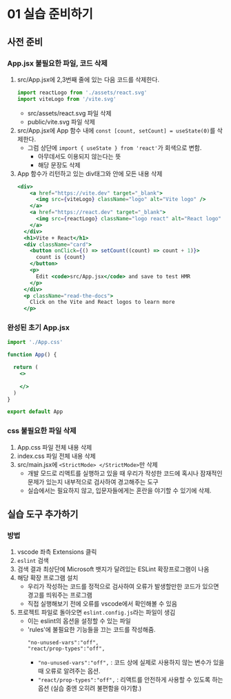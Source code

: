 # 01 실습 준비하기
## 사전 준비 
### App.jsx 불필요한 파일, 코드 삭제

1. src/App.jsx에 2,3번째 줄에 있는 다음 코드를 삭제한다.
    ```jsx
    import reactLogo from './assets/react.svg'
    import viteLogo from '/vite.svg'
    ```
    - src/assets/react.svg 파일 삭제
    - public/vite.svg 파일 삭제
2. src/App.jsx에 App 함수 내에 `const [count, setCount] = useState(0)`를 삭제한다.
    - 그럼 상단에 `import { useState } from 'react'`가 회색으로 변함.
        - 아무데서도 이용되지 않는다는 뜻
        - 해당 문장도 삭제
3. App 함수가 리턴하고 있는 div태그와 안에 모든 내용 삭제
    ```jsx
    <div>
        <a href="https://vite.dev" target="_blank">
          <img src={viteLogo} className="logo" alt="Vite logo" />
        </a>
        <a href="https://react.dev" target="_blank">
          <img src={reactLogo} className="logo react" alt="React logo" />
        </a>
      </div>
      <h1>Vite + React</h1>
      <div className="card">
        <button onClick={() => setCount((count) => count + 1)}>
          count is {count}
        </button>
        <p>
          Edit <code>src/App.jsx</code> and save to test HMR
        </p>
      </div>
      <p className="read-the-docs">
        Click on the Vite and React logos to learn more
      </p>
    ```
### 완성된 초기 App.jsx
```jsx
import './App.css'

function App() {

  return (
    <>
      
    </>
  )
}

export default App
```
### css 불필요한 파일 삭제
1. App.css 파일 전체 내용 삭제
2. index.css 파일 전체 내용 삭제
3. src/main.jsx에 `<StrictMode> </StrictMode>`만 삭제 
    - 개발 모드로 리액트를 실행하고 있을 때 우리가 작성한 코드에 혹시나 잠재적인 문제가 있는지 내부적으로 검사하여 경고해주는 도구
    - 실습에서는 필요하지 않고, 입문자들에게는 혼란을 야기할 수 있기에 삭제.
## 실습 도구 추가하기
### 방법
1. vscode 좌측 Extensions 클릭
2. `eslint` 검색
3. 검색 결과 최상단에 Microsoft 뱃지가 달려있는 ESLint 확장프로그램이 나옴
4. 해당 확장 프로그램 설치
    - 우리가 작성하는 코드를 정적으로 검사하여 오류가 발생할만한 코드가 있으면 경고를 띄워주는 프로그램
    - 직접 실행해보기 전에 오류를 vscode에서 확인해볼 수 있음
5. 프로젝트 파일로 돌아오면 `eslint.config.js`라는 파일이 생김 
    - 이는 eslint의 옵션을 설정할 수 있는 파일
    - 'rules'에 불필요한 기능들을 끄는 코드를 작성해줌.
        ```
        "no-unused-vars":"off",
        "react/prop-types":"off",
        ```
        - `"no-unused-vars":"off",` : 코드 상에 실제로 사용하지 않는 변수가 있을 때 오류로 알려주는 옵션. 
        - `"react/prop-types":"off",` : 리액트를 안전하게 사용할 수 있도록 하는 옵션 (실습 중엔 오히려 불편함을 야기함.)